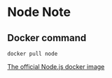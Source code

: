 Node Note
=======




Docker command
----------

```
docker pull node

```

[The official Node.js docker image](https://github.com/nodejs/docker-node)

